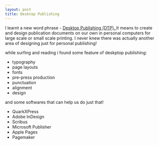 ```yaml
---
layout: post
title: Desktop Publishing
---
```


I learnt a new word phrase - [Desktop Publishing (DTP). ](http://en.wikipedia.org/wiki/Desktop_publishing)It means to create and design publication documents on our own in personal computers for large scale or small scale printing. I never knew there was actually another area of designing just for personal publishing!

while surfing and reading i found some feature of deskptop publishing:

- typography
- page layouts
- fonts
- pre-press production
- punctuation
- alignment
- design

and some softwares that can help us do just that!
- QuarkXPress
- Adobe InDesign
- Scribus
- Microsoft Publisher
- Apple Pages
- Pagemaker
